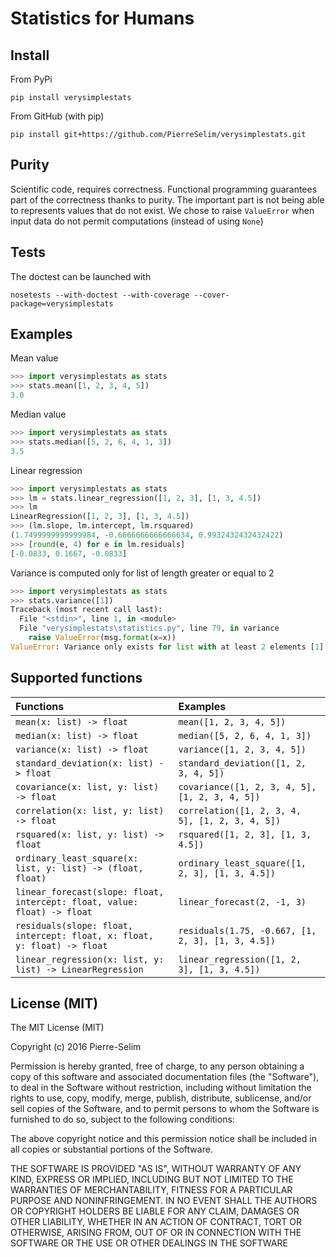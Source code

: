 # Statistics for Humans

## Install

From PyPi

```
pip install verysimplestats
```

From GitHub (with pip)

```
pip install git+https://github.com/PierreSelim/verysimplestats.git
```

## Purity
Scientific code, requires correctness. Functional programming guarantees part of
the correctness thanks to purity. The important part is not being able to
represents values that do not exist. We chose to raise `ValueError` when input
data do not permit computations (instead of using `None`)

## Tests
The doctest can be launched with

```
nosetests --with-doctest --with-coverage --cover-package=verysimplestats
```

## Examples

Mean value

```python
>>> import verysimplestats as stats
>>> stats.mean([1, 2, 3, 4, 5])
3.0
```

Median value

```python
>>> import verysimplestats as stats
>>> stats.median([5, 2, 6, 4, 1, 3])
3.5
```

Linear regression

```python
>>> import verysimplestats as stats
>>> lm = stats.linear_regression([1, 2, 3], [1, 3, 4.5])
>>> lm
LinearRegression([1, 2, 3], [1, 3, 4.5])
>>> (lm.slope, lm.intercept, lm.rsquared)
(1.7499999999999984, -0.6666666666666634, 0.9932432432432422)
>>> [round(e, 4) for e in lm.residuals]
[-0.0833, 0.1667, -0.0833]
```

Variance is computed only for list of length greater or equal to 2

```python
>>> import verysimplestats as stats
>>> stats.variance([1])
Traceback (most recent call last):
  File "<stdin>", line 1, in <module>
  File "verysimplestats\statistics.py", line 79, in variance
    raise ValueError(msg.format(x=x))
ValueError: Variance only exists for list with at least 2 elements [1]
```

## Supported functions

| Functions                                                                | Examples                                          |
|:-------------------------------------------------------------------------|:--------------------------------------------------|
| `mean(x: list) -> float`                                                 | `mean([1, 2, 3, 4, 5])`                           |
| `median(x: list) -> float`                                               | `median([5, 2, 6, 4, 1, 3])`                      |
| `variance(x: list) -> float`                                             | `variance([1, 2, 3, 4, 5])`                       |
| `standard_deviation(x: list) -> float`                                   | `standard_deviation([1, 2, 3, 4, 5])`             |
| `covariance(x: list, y: list) -> float`                                  | `covariance([1, 2, 3, 4, 5], [1, 2, 3, 4, 5])`    |
| `correlation(x: list, y: list) -> float`                                 | `correlation([1, 2, 3, 4, 5], [1, 2, 3, 4, 5])`   |
| `rsquared(x: list, y: list) -> float`                                    | `rsquared([1, 2, 3], [1, 3, 4.5])`                |
| `ordinary_least_square(x: list, y: list) -> (float, float)`              | `ordinary_least_square([1, 2, 3], [1, 3, 4.5])`   |
| `linear_forecast(slope: float, intercept: float, value: float) -> float` | `linear_forecast(2, -1, 3)`                       |
| `residuals(slope: float, intercept: float, x: float, y: float) -> float` | `residuals(1.75, -0.667, [1, 2, 3], [1, 3, 4.5])` |
| `linear_regression(x: list, y: list) -> LinearRegression`                | `linear_regression([1, 2, 3], [1, 3, 4.5])`       |

## License (MIT)
The MIT License (MIT)

Copyright (c) 2016 Pierre-Selim

Permission is hereby granted, free of charge, to any person obtaining a copy
of this software and associated documentation files (the "Software"), to deal
in the Software without restriction, including without limitation the rights
to use, copy, modify, merge, publish, distribute, sublicense, and/or sell
copies of the Software, and to permit persons to whom the Software is
furnished to do so, subject to the following conditions:

The above copyright notice and this permission notice shall be included in all
copies or substantial portions of the Software.

THE SOFTWARE IS PROVIDED "AS IS", WITHOUT WARRANTY OF ANY KIND, EXPRESS OR
IMPLIED, INCLUDING BUT NOT LIMITED TO THE WARRANTIES OF MERCHANTABILITY,
FITNESS FOR A PARTICULAR PURPOSE AND NONINFRINGEMENT. IN NO EVENT SHALL THE
AUTHORS OR COPYRIGHT HOLDERS BE LIABLE FOR ANY CLAIM, DAMAGES OR OTHER
LIABILITY, WHETHER IN AN ACTION OF CONTRACT, TORT OR OTHERWISE, ARISING FROM,
OUT OF OR IN CONNECTION WITH THE SOFTWARE OR THE USE OR OTHER DEALINGS IN THE
SOFTWARE
